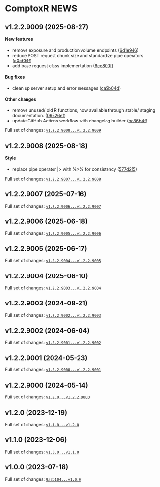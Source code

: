 

# ComptoxR NEWS

## v1.2.2.9009 (2025-08-27)

#### New features

-   remove exposure and production volume endpoints
    ([6d1e946](https://github.com/seanthimons/ComptoxR/tree/6d1e94673ee21e279d922bcdf08cb61c2c5381f8))
-   reduce POST request chunk size and standardize pipe operators
    ([e0ef96f](https://github.com/seanthimons/ComptoxR/tree/e0ef96fc051a1a6545075b5ef7ea1b10c1748a4e))
-   add base request class implementation
    ([6ce800f](https://github.com/seanthimons/ComptoxR/tree/6ce800f01e3cce6ebd17cff51fa26281eed0b595))

#### Bug fixes

-   clean up server setup and error messages
    ([ca5b04d](https://github.com/seanthimons/ComptoxR/tree/ca5b04d447f69f09c91279f82c1d419b03445ae1))

#### Other changes

-   remove unused/ old R functions, now available through stable/
    staging documentation.
    ([09526ef](https://github.com/seanthimons/ComptoxR/tree/09526ef49ebbcb5d1383aaf224f3a57d8a19aff6))
-   update GitHub Actions workflow with changelog builder
    ([bd86b4f](https://github.com/seanthimons/ComptoxR/tree/bd86b4f8cc2b12bee69e9d6477f62bd6cdca5fb3))

Full set of changes:
[`v1.2.2.9008...v1.2.2.9009`](https://github.com/seanthimons/ComptoxR/compare/v1.2.2.9008...v1.2.2.9009)

## v1.2.2.9008 (2025-08-18)

#### Style

-   replace pipe operator |\> with %\>% for consistency
    ([577d215](https://github.com/seanthimons/ComptoxR/tree/577d215c4d1565d9f58b986c5afe3cdd6eaa7833))

Full set of changes:
[`v1.2.2.9007...v1.2.2.9008`](https://github.com/seanthimons/ComptoxR/compare/v1.2.2.9007...v1.2.2.9008)

## v1.2.2.9007 (2025-07-16)

Full set of changes:
[`v1.2.2.9006...v1.2.2.9007`](https://github.com/seanthimons/ComptoxR/compare/v1.2.2.9006...v1.2.2.9007)

## v1.2.2.9006 (2025-06-18)

Full set of changes:
[`v1.2.2.9005...v1.2.2.9006`](https://github.com/seanthimons/ComptoxR/compare/v1.2.2.9005...v1.2.2.9006)

## v1.2.2.9005 (2025-06-17)

Full set of changes:
[`v1.2.2.9004...v1.2.2.9005`](https://github.com/seanthimons/ComptoxR/compare/v1.2.2.9004...v1.2.2.9005)

## v1.2.2.9004 (2025-06-10)

Full set of changes:
[`v1.2.2.9003...v1.2.2.9004`](https://github.com/seanthimons/ComptoxR/compare/v1.2.2.9003...v1.2.2.9004)

## v1.2.2.9003 (2024-08-21)

Full set of changes:
[`v1.2.2.9002...v1.2.2.9003`](https://github.com/seanthimons/ComptoxR/compare/v1.2.2.9002...v1.2.2.9003)

## v1.2.2.9002 (2024-06-04)

Full set of changes:
[`v1.2.2.9001...v1.2.2.9002`](https://github.com/seanthimons/ComptoxR/compare/v1.2.2.9001...v1.2.2.9002)

## v1.2.2.9001 (2024-05-23)

Full set of changes:
[`v1.2.2.9000...v1.2.2.9001`](https://github.com/seanthimons/ComptoxR/compare/v1.2.2.9000...v1.2.2.9001)

## v1.2.2.9000 (2024-05-14)

Full set of changes:
[`v1.2.0...v1.2.2.9000`](https://github.com/seanthimons/ComptoxR/compare/v1.2.0...v1.2.2.9000)

## v1.2.0 (2023-12-19)

Full set of changes:
[`v1.1.0...v1.2.0`](https://github.com/seanthimons/ComptoxR/compare/v1.1.0...v1.2.0)

## v1.1.0 (2023-12-06)

Full set of changes:
[`v1.0.0...v1.1.0`](https://github.com/seanthimons/ComptoxR/compare/v1.0.0...v1.1.0)

## v1.0.0 (2023-07-18)

Full set of changes:
[`9a3b104...v1.0.0`](https://github.com/seanthimons/ComptoxR/compare/9a3b104...v1.0.0)
